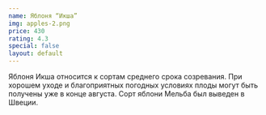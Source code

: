 ```yaml
---
name: Яблоня “Икша”
img: apples-2.png
price: 430
rating: 4.3
special: false
layout: default
---
```

Яблоня Икша относится к сортам среднего срока созревания.
При хорошем уходе и благоприятных погодных условиях плоды могут быть получены уже в конце августа.
Сорт яблони Мельба был выведен в Швеции.